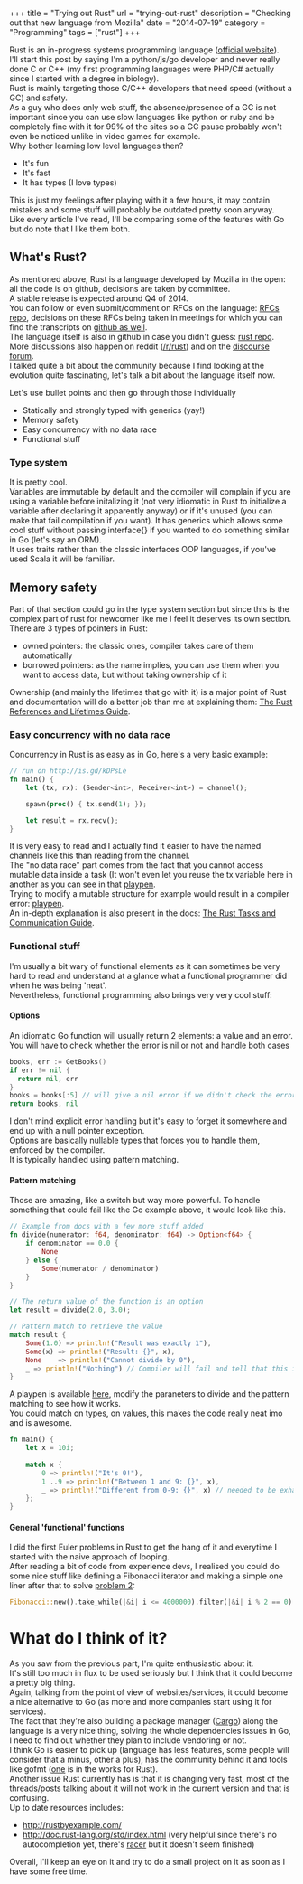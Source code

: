 +++
title = "Trying out Rust"
url = "trying-out-rust"
description = "Checking out that new language from Mozilla"
date = "2014-07-19"
category = "Programming"
tags = ["rust"]
+++

Rust is an in-progress systems programming language ([official website](http://www.rust-lang.org/)).  
I'll start this post by saying I'm a python/js/go developer and never really done C or C++ (my first programming languages were PHP/C# actually since I started with a degree in biology).  
Rust is mainly targeting those C/C++ developers that need speed (without a GC) and safety.  
As a guy who does only web stuff, the absence/presence of a GC is not important since you can use slow languages like python or ruby and be completely fine with it for 99% of the sites so a GC pause probably won't even be noticed unlike in video games for example.  
Why bother learning low level languages then?  
- It's fun
- It's fast
- It has types (I love types)  

This is just my feelings after playing with it a few hours, it may contain mistakes and some stuff will probably be outdated pretty soon anyway.  
Like every article I've read, I'll be comparing some of the features with Go but do note that I like them both.

## What's Rust?
As mentioned above, Rust is a language developed by Mozilla in the open: all the code is on github, decisions are taken by committee.  
A stable release is expected around Q4 of 2014.  
You can follow or even submit/comment on RFCs on the language: [RFCs repo](https://github.com/rust-lang/rfcs), decisions on these RFCs being taken in meetings for which you can find the transcripts on [github as well](https://github.com/rust-lang/meeting-minutes).  
The language itself is also in github in case you didn't guess: [rust repo](https://github.com/rust-lang/rust).  
More discussions also happen on reddit ([/r/rust](http://www.reddit.com/r/rust)) and on the [discourse forum](http://discuss.rust-lang.org/).  
I talked quite a bit about the community because I find looking at the evolution quite fascinating, let's talk a bit about the language itself now.  

Let's use bullet points and then go through those individually

- Statically and strongly typed with generics (yay!)
- Memory safety
- Easy concurrency with no data race
- Functional stuff

### Type system
It is pretty cool.  
Variables are immutable by default and the compiler will complain if you are using a variable before initalizing it (not very idiomatic in Rust to initialize a variable after declaring it apparently anyway) or if it's unused (you can make that fail compilation if you want).
It has generics which allows some cool stuff without passing interface{} if you wanted to do something similar in Go (let's say an ORM).  
It uses traits rather than the classic interfaces OOP languages, if you've used Scala it will be familiar.

## Memory safety
Part of that section could go in the type system section but since this is the complex part of rust for newcomer like me I feel it deserves its own section.  
There are 3 types of pointers in Rust:

- owned pointers: the classic ones, compiler takes care of them automatically
- borrowed pointers: as the name implies, you can use them when you want to access data, but without taking ownership of it

Ownership (and mainly the lifetimes that go with it) is a major point of Rust and documentation will do a better job than me at explaining them: [The Rust References and Lifetimes Guide](http://static.rust-lang.org/doc/master/guide-lifetimes.html).  

### Easy concurrency with no data race
Concurrency in Rust is as easy as in Go, here's a very basic example:

```rust
// run on http://is.gd/kDPsLe
fn main() {
    let (tx, rx): (Sender<int>, Receiver<int>) = channel();

    spawn(proc() { tx.send(1); });

    let result = rx.recv();
}
```
It is very easy to read and I actually find it easier to have the named channels like this than reading from the channel.  
The "no data race" part comes from the fact that you cannot access mutable data inside a task (It won't even let you reuse the tx variable here in another as you can see in that [playpen](http://is.gd/ncfyM4).  
Trying to modify a mutable structure for example would result in a compiler error: [playpen](http://is.gd/5AFfTn).  
An in-depth explanation is also present in the docs: [The Rust Tasks and Communication Guide](http://doc.rust-lang.org/guide-tasks.html).  

### Functional stuff
I'm usually a bit wary of functional elements as it can sometimes be very hard to read and understand at a glance what a functional programmer did when he was being 'neat'.  
Nevertheless, functional programming also brings very very cool stuff:

#### Options  

An idiomatic Go function will usually return 2 elements: a value and an error. You will have to check whether the error is nil or not and handle both cases

```go
books, err := GetBooks()
if err != nil {
  return nil, err
}
books = books[:5] // will give a nil error if we didn't check the error above
return books, nil
```
I don't mind explicit error handling but it's easy to forget it somewhere and end up with a null pointer exception.  
Options are basically nullable types that forces you to handle them, enforced by the compiler.  
It is typically handled using pattern matching.

#### Pattern matching  
Those are amazing, like a switch but way more powerful. 
To handle something that could fail like the Go example above, it would look like this.

```rust
// Example from docs with a few more stuff added
fn divide(numerator: f64, denominator: f64) -> Option<f64> {
    if denominator == 0.0 {
        None
    } else {
        Some(numerator / denominator)
    }
}

// The return value of the function is an option
let result = divide(2.0, 3.0);

// Pattern match to retrieve the value
match result {
    Some(1.0) => println!("Result was exactly 1"),
    Some(x) => println!("Result: {}", x),
    None    => println!("Cannot divide by 0"),
    _ => println!("Nothing") // Compiler will fail and tell that this is unreachable as you're dealing with Some and None
}
```
A playpen is available [here](http://is.gd/0tW2Bc), modify the paraneters to divide and the pattern matching to see how it works.  
You could match on types, on values, this makes the code really neat imo and is awesome.

```rust
fn main() {
    let x = 10i;
    
    match x { 
        0 => println!("It's 0!"), 
        1 ..9 => println!("Between 1 and 9: {}", x), 
        _ => println!("Different from 0-9: {}", x) // needed to be exhaustive here, compiler will yell without it
    };
}
```

#### General 'functional' functions  
I did the first Euler problems in Rust to get the hang of it and everytime I started with the naive approach of looping.  
After reading a bit of code from experience devs, I realised you could do some nice stuff like defining a Fibonacci iterator and making a simple one liner after that to solve [problem 2](https://projecteuler.net/problem=2):

```rust
Fibonacci::new().take_while(|&i| i <= 4000000).filter(|&i| i % 2 == 0).sum();
```

# What do I think of it?
As you saw from the previous part, I'm quite enthusiastic about it.  
It's still too much in flux to be used seriously but I think that it could become a pretty big thing.  
Again, talking from the point of view of websites/services, it could become a nice alternative to Go (as more and more companies start using it for services).  
The fact that they're also building a package manager ([Cargo](https://github.com/rust-lang/cargo)) along the language is a very nice thing, solving the whole dependencies issues in Go, I need to find out whether they plan to include vendoring or not.  
I think Go is easier to pick up (language has less features, some people will consider that a minus, other a plus), has the community behind it and tools like gofmt ([one](https://github.com/pcwalton/rustfmt) is in the works for Rust).  
Another issue Rust currently has is that it is changing very fast, most of the threads/posts talking about it will not work in the current version and that is confusing.  
Up to date resources includes:

- http://rustbyexample.com/
- http://doc.rust-lang.org/std/index.html (very helpful since there's no autocompletion yet, there's [racer](https://github.com/phildawes/racer) but it doesn't seem finished)

Overall, I'll keep an eye on it and try to do a small project on it as soon as I have some free time.
